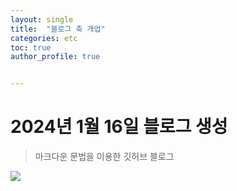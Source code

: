 ```yaml
---
layout: single
title:  "블로그 축 개업"
categories: etc
toc: true
author_profile: true


---
```


# 2024년 1월 16일 블로그 생성
> 마크다운 문법을 이용한 깃허브 블로그

![](C:\Blog\hoyoung1359-github-blog\hoyoung1359.github.io\assets\images\minimal_mistakes.png)
